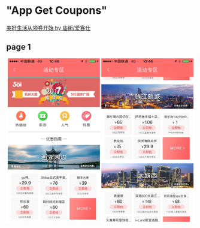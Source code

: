 # "App Get Coupons"

[美好生活从领券开始 by 庙街/爱客仕](https://appadvice.com/app/e9-a2-86-e5-88-b8/1249324960)

## page 1

![home1](lq-merge-1.jpg)

